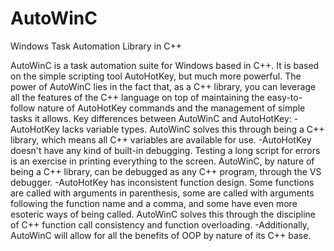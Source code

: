 AutoWinC
========

Windows Task Automation Library in C++

AutoWinC is a task automation suite for Windows based in C++. It is based on the simple scripting tool AutoHotKey, but much more powerful.
The power of AutoWinC lies in the fact that, as a C++ library, you can leverage all the features of the C++ language on top of maintaining the easy-to-follow nature of AutoHotKey commands and the management of simple tasks it allows.
Key differences between AutoWinC and AutoHotKey:
-AutoHotKey lacks variable types. AutoWinC solves this through being a C++ library, which means all C++ variables are available for use.
-AutoHotKey doesn't have any kind of built-in debugging. Testing a long script for errors is an exercise in printing everything to the screen. AutoWinC, by nature of being a C++ library, can be debugged as any C++ program, through the VS debugger.
-AutoHotKey has inconsistent function design. Some functions are called with arguments in parenthesis, some are called with arguments following the function name and a comma, and some have even more esoteric ways of being called. AutoWinC solves this through the discipline of C++ function call consistency and function overloading.
-Additionally, AutoWinC will allow for all the benefits of OOP by nature of its C++ base.

